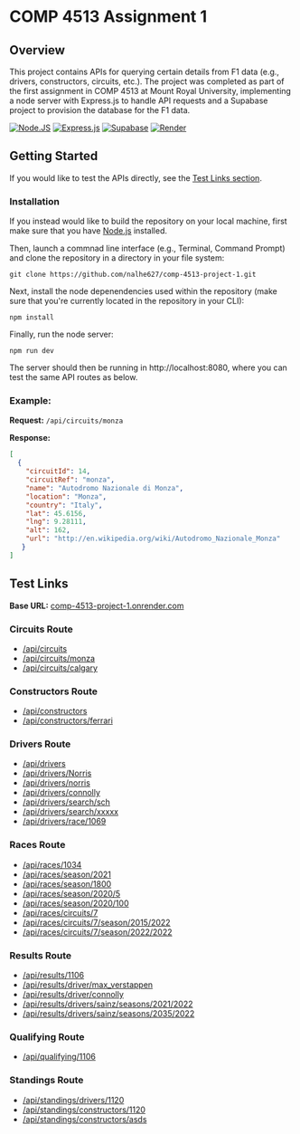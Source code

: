 # COMP 4513 Assignment 1
 
## Overview

This project contains APIs for querying certain details from F1 data (e.g., drivers, constructors, circuits, etc.). The project was completed as part of the first assignment in COMP 4513 at Mount Royal University, implementing a node server with Express.js to handle API requests and a Supabase project to provision the database for the F1 data.

[![Node.JS](https://img.shields.io/badge/node.js-6DA55F?style=for-the-badge&logo=node.js&logoColor=white)](https://nodejs.org/en)
[![Express.js](https://img.shields.io/badge/express.js-%23404d59.svg?style=for-the-badge&logo=express&logoColor=%2361DAFB)](https://expressjs.com/)
[![Supabase](https://img.shields.io/badge/Supabase-3ECF8E?style=for-the-badge&logo=supabase&logoColor=white)](https://supabase.com/)
[![Render](https://img.shields.io/badge/Render-8A05FF.svg?style=for-the-badge&logo=render&logoColor=white)](https://render.com/)

## Getting Started

If you would like to test the APIs directly, see the [Test Links section](#test-links).

### Installation

If you instead would like to build the repository on your local machine, first make sure that you have [Node.js](https://nodejs.org/en/download/current) installed.

Then, launch a commnad line interface (e.g., Terminal, Command Prompt) and clone the repository in a directory in your file system:
```
git clone https://github.com/nalhe627/comp-4513-project-1.git
```

Next, install the node depenendencies used within the repository (make sure that you're currently located in the repository in your CLI):
```
npm install
```

Finally, run the node server:
```
npm run dev
```
The server should then be running in http://localhost:8080, where you can test the same API routes as below.

### Example:

**Request:** `/api/circuits/monza`

**Response:**
```json
[
  {
    "circuitId": 14,
    "circuitRef": "monza",
    "name": "Autodromo Nazionale di Monza",
    "location": "Monza",
    "country": "Italy",
    "lat": 45.6156,
    "lng": 9.28111,
    "alt": 162,
    "url": "http://en.wikipedia.org/wiki/Autodromo_Nazionale_Monza"
   }
]
```

## Test Links

**Base URL:** [comp-4513-project-1.onrender.com](https://comp-4513-project-1.onrender.com)

### Circuits Route
- [/api/circuits](https://comp-4513-project-1.onrender.com/api/circuits)
- [/api/circuits/monza](https://comp-4513-project-1.onrender.com/api/circuits/monza)
- [/api/circuits/calgary](https://comp-4513-project-1.onrender.com/api/circuits/calgary)

### Constructors Route
- [/api/constructors](https://comp-4513-project-1.onrender.com/api/constructors)
- [/api/constructors/ferrari](https://comp-4513-project-1.onrender.com/api/constructors/ferrari)

### Drivers Route
- [/api/drivers](https://comp-4513-project-1.onrender.com/api/drivers)
- [/api/drivers/Norris](https://comp-4513-project-1.onrender.com/api/drivers/Norris)
- [/api/drivers/norris](https://comp-4513-project-1.onrender.com/api/drivers/norris)
- [/api/drivers/connolly](https://comp-4513-project-1.onrender.com/api/drivers/connolly)
- [/api/drivers/search/sch](https://comp-4513-project-1.onrender.com/api/drivers/search/sch)
- [/api/drivers/search/xxxxx](https://comp-4513-project-1.onrender.com/api/drivers/search/xxxxx)
- [/api/drivers/race/1069](https://comp-4513-project-1.onrender.com/api/drivers/race/1069)

### Races Route
- [/api/races/1034](https://comp-4513-project-1.onrender.com/api/races/1034)
- [/api/races/season/2021](https://comp-4513-project-1.onrender.com/api/races/season/2021)
- [/api/races/season/1800](https://comp-4513-project-1.onrender.com/api/races/season/1800)
- [/api/races/season/2020/5](https://comp-4513-project-1.onrender.com/api/races/season/2020/5)
- [/api/races/season/2020/100](https://comp-4513-project-1.onrender.com/api/races/season/2020/100)
- [/api/races/circuits/7](https://comp-4513-project-1.onrender.com/api/races/circuits/7)
- [/api/races/circuits/7/season/2015/2022](https://comp-4513-project-1.onrender.com/api/races/circuits/7/season/2015/2022)
- [/api/races/circuits/7/season/2022/2022](https://comp-4513-project-1.onrender.com/api/races/circuits/7/season/2022/2022)

### Results Route
- [/api/results/1106](https://comp-4513-project-1.onrender.com/api/results/1106)
- [/api/results/driver/max_verstappen](https://comp-4513-project-1.onrender.com/api/results/driver/max_verstappen)
- [/api/results/driver/connolly](https://comp-4513-project-1.onrender.com/api/results/driver/connolly)
- [/api/results/drivers/sainz/seasons/2021/2022](https://comp-4513-project-1.onrender.com/api/results/drivers/sainz/seasons/2021/2022)
- [/api/results/drivers/sainz/seasons/2035/2022](https://comp-4513-project-1.onrender.com/api/results/drivers/sainz/seasons/2035/2022)

### Qualifying Route
- [/api/qualifying/1106](https://comp-4513-project-1.onrender.com/api/qualifying/1106)

### Standings Route
- [/api/standings/drivers/1120](https://comp-4513-project-1.onrender.com/api/standings/drivers/1120)
- [/api/standings/constructors/1120](https://comp-4513-project-1.onrender.com/api/standings/constructors/1120)
- [/api/standings/constructors/asds](https://comp-4513-project-1.onrender.com/api/standings/constructors/asds)
